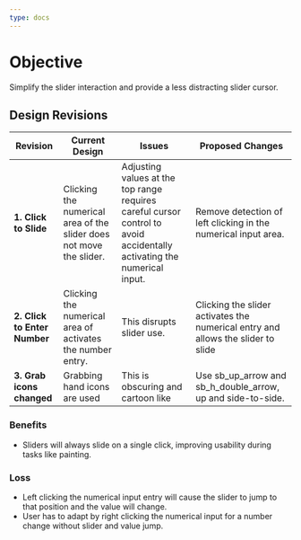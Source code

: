 ```yaml
---
type: docs
---
```


# Objective

Simplify the slider interaction and provide a less distracting slider cursor.

## Design Revisions

| **Revision**  | **Current Design**  | **Issues**  | **Proposed Changes** |
|---------------|---------------------|-------------|----------------------|
| **1. Click to Slide** | Clicking the numerical area of the slider does not move the slider. | Adjusting values at the top range requires careful cursor control to avoid accidentally activating the numerical input. | Remove detection of left clicking in the numerical input area. |
| **2. Click to Enter Number** | Clicking the numerical area of activates the number entry. | This disrupts slider use. | Clicking the slider activates the numerical entry and allows the slider to slide  |
| **3. Grab icons changed** | Grabbing hand icons are used | This is obscuring and cartoon like | Use sb_up_arrow and sb_h_double_arrow, up and side-to-side. |

### **Benefits**

- Sliders will always slide on a single click, improving usability during tasks like painting.

### Loss

- Left clicking the numerical input entry will cause the slider to jump to that position and the value will change.
- User has to adapt by right clicking the numerical input for a number change without slider and value jump.
